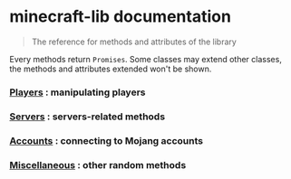 # minecraft-lib documentation

> The reference for methods and attributes of the library

Every methods return `Promises`. Some classes may extend other classes, the methods and attributes extended won't be shown.

### **[Players][docs-players]** : manipulating players
### **[Servers][docs-servers]** : servers-related methods
### **[Accounts][docs-accounts]** : connecting to Mojang accounts
### **[Miscellaneous][docs-misc]** : other random methods

[docs-players]: Players.md
[docs-servers]: Servers.md
[docs-accounts]: Accounts.md
[docs-misc]: Miscellaneous.md

